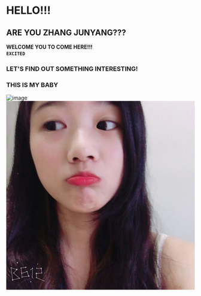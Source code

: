 # HELLO!!!   
## ARE YOU ZHANG JUNYANG???   
**WELCOME YOU TO COME HERE!!!**   
**`EXCITED`**   
### LET'S FIND OUT SOMETHING INTERESTING!   
### THIS IS MY BABY
![image](https://github.com/secondLieutenantCoder/TableAndCollection/blob/master/resut.png?raw=true)
![image](https://github.com/zTonyz/zTonyz.github.io/blob/master/mmexport1498202055093.jpg)
